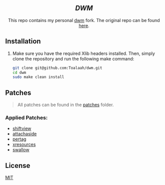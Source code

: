 <h2 align="center"><i>DWM</i></h2>

<p align="center">
This repo contains my personal <a href="https://tools.suckless.org/dwm">dwm</a>
fork. The original repo can be found <a href="https://git.suckless.org/dwm">here</a>.

## Installation

1. Make sure you have the required Xlib headers installed. Then, simply clone
   the repository and run the following make command:

   ```bash
   git clone git@github.com:Toalaah/dwm.git
   cd dwm
   sudo make clean install
   ```

## Patches

> All patches can be found in the [patches](./patches) folder.

### Applied Patches:

- [shiftview](https://lists.suckless.org/dev/1104/7590.html)
- [attachaside](https://dwm.suckless.org/patches/attachaside/)
- [pertag](https://dwm.suckless.org/patches/pertag/)
- [xresources](https://dwm.suckless.org/patches/xresources/)
- [swallow](https://dwm.suckless.org/patches/swallow/)

## License

[MIT](./LICENSE)
